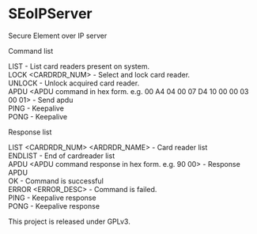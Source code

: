 SEoIPServer
===========

Secure Element over IP server

Command list

LIST - List card readers present on system.<br />
LOCK &lt;CARDRDR_NUM&gt; - Select and lock card reader.<br />
UNLOCK - Unlock acquired card reader.<br />
APDU &lt;APDU command in hex form. e.g. 00 A4 04 00 07 D4 10 00 00 03 00 01&gt; - Send apdu <br />
PING - Keepalive<br />
PONG - Keepalive<br />

Response list

LIST &lt;CARDRDR_NUM&gt; &lt;ARDRDR_NAME&gt; - Card reader list<br />
ENDLIST - End of cardreader list<br />
APDU &lt;APDU command response in hex form. e.g. 90 00&gt; - Response APDU<br />
OK - Command is successful<br />
ERROR &lt;ERROR_DESC&gt; - Command is failed.<br />
PING - Keepalive response<br />
PONG - Keepalive response<br />

This project is released under GPLv3.
